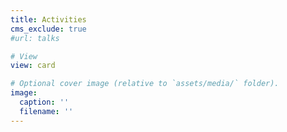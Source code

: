 ```yaml
---
title: Activities
cms_exclude: true
#url: talks

# View
view: card

# Optional cover image (relative to `assets/media/` folder).
image:
  caption: ''
  filename: ''
---
```

